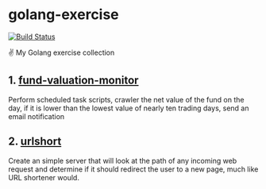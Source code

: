 # golang-exercise

[![Build Status](https://travis-ci.org/Colafornia/golang-exercise.svg?branch=master)](https://travis-ci.org/Colafornia/golang-exercise)

✌️ My Golang exercise collection

## 1. [fund-valuation-monitor](https://github.com/Colafornia/golang-exercise/tree/master/fund-valuation-monitor)

Perform scheduled task scripts, crawler the net value of the fund on the day, if it is lower than the lowest value of nearly ten trading days, send an email notification

## 2. [urlshort](https://github.com/Colafornia/golang-exercise/tree/master/urlshort)

Create an simple server that will look at the path of any incoming web request and determine if it should redirect the user to a new page, much like URL shortener would.

